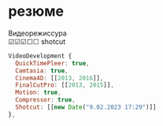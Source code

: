 # резюме
Видеорежиссура
<br /> ☑︎☑︎☑︎☐☐ shotcut
```js
VideoDevelopment {
  QuickTimePleer: true,
  Camtasia: true,
  Cinema4D: [[2013, 2016]],
  FinalCutPro: [[2013, 2015]],
  Motion: true,
  Compressor: true,
  Shotcut: [[new Date("9.02.2023 17:29")]]
},
```
